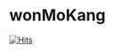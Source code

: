 # wonMoKang

[![Hits](https://hits.seeyoufarm.com/api/count/incr/badge.svg?url=https%3A%2F%2Fgithub.com%2Fpotato-sarada&count_bg=%23FC002C&title_bg=%23FFFFFF&icon=&icon_color=%230F5AE2&title=hits&edge_flat=false)](https://hits.seeyoufarm.com)

